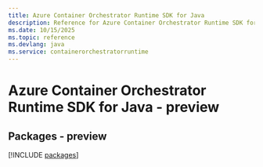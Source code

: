 ```yaml
---
title: Azure Container Orchestrator Runtime SDK for Java
description: Reference for Azure Container Orchestrator Runtime SDK for Java
ms.date: 10/15/2025
ms.topic: reference
ms.devlang: java
ms.service: containerorchestratorruntime
---
```

# Azure Container Orchestrator Runtime SDK for Java - preview
## Packages - preview
[!INCLUDE [packages](container-orchestrator-runtime-index.md)]